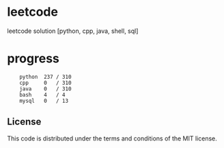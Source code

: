 # leetcode
leetcode solution [python, cpp, java, shell, sql]

# progress
```	
    python  237 / 310
    cpp     0   / 310
    java    0   / 310
    bash    4   / 4
    mysql   0   / 13
```

## License
This code is distributed under the terms and conditions of the MIT license.
